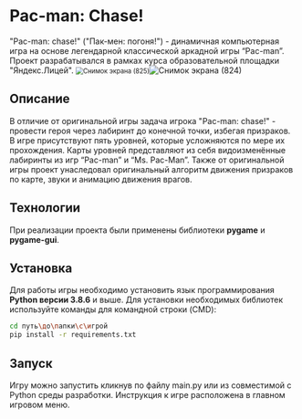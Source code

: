 # Pac-man: Chase!

"Pac-man: chase!" ("Пак-мен: погоня!") - динамичная компьютерная игра на основе легендарной классической аркадной игры “Pac-man”.  Проект разрабатывался в рамках курса образовательной площадки "Яндекс.Лицей".
<img src="C:\Users\kvasa\OneDrive\Изображения\Снимки экрана\Снимок экрана (825).png" alt="Снимок экрана (825)" style="zoom: 80%;" /><img src="C:\Users\kvasa\OneDrive\Изображения\Снимки экрана\Снимок экрана (824).png" alt="Снимок экрана (824)"  />

## Описание

В отличие от оригинальной игры задача игрока "Pac-man: chase!" - провести героя через лабиринт до конечной точки, избегая призраков. В игре присутствуют пять уровней, которые усложняются по мере их прохождения. Карты уровней представляют из себя видоизменённые лабиринты из игр “Pac-man” и “Ms. Pac-Man”. Также от оригинальной игры проект унаследовал оригинальный алгоритм движения призраков по карте, звуки и анимацию движения врагов.

## Технологии

При реализации проекта были применены библиотеки **pygame** и **pygame-gui**.

## Установка 

Для работы игры необходимо установить язык программирования **Python версии 3.8.6** и выше. Для установки необходимых библиотек используйте команды для командной строки (CMD): 

```bash
cd путь\до\папки\с\игрой
pip install -r requirements.txt
```

## Запуск

Игру можно запустить кликнув по файлу main.py или из совместимой с Python среды разработки. Инструкция к игре расположена в главном игровом меню.

